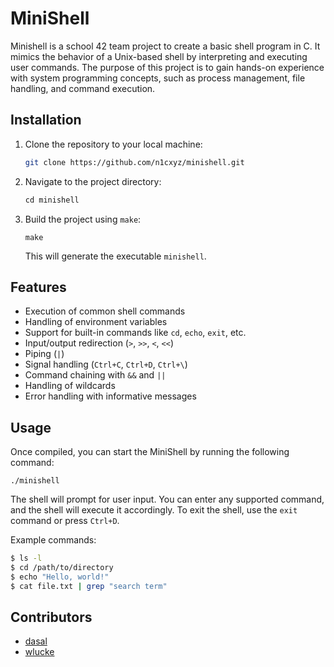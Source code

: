 # MiniShell
Minishell is a school 42 team project to create a basic shell program in C.
It mimics the behavior of a Unix-based shell by interpreting and executing user commands. 
The purpose of this project is to gain hands-on experience with system programming concepts, 
such as process management, file handling, and command execution.

## Installation
1. Clone the repository to your local machine:
   ```bash
   git clone https://github.com/n1cxyz/minishell.git
   ```
2. Navigate to the project directory:
   ```Makefile
   cd minishell
   ```
3. Build the project using `make`:
   ```
   make
   ```
   This will generate the executable `minishell`.

## Features
- Execution of common shell commands
- Handling of environment variables
- Support for built-in commands like `cd`, `echo`, `exit`, etc.
- Input/output redirection (`>`, `>>`, `<`, `<<`)
- Piping (`|`)
- Signal handling (`Ctrl+C`, `Ctrl+D`, `Ctrl+\`)
- Command chaining with `&&` and `||`
- Handling of wildcards
- Error handling with informative messages


## Usage
Once compiled, you can start the MiniShell by running the following command:
```
./minishell
```
The shell will prompt for user input. You can enter any supported command, 
and the shell will execute it accordingly. To exit the shell, use the `exit` command or press `Ctrl+D`.

Example commands:
```bash
$ ls -l
$ cd /path/to/directory
$ echo "Hello, world!"
$ cat file.txt | grep "search term"
```

## Contributors
- [dasal](https://github.com/n1cxyz)
- [wlucke](https://github.com/Welf42)

